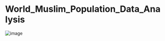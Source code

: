 # World_Muslim_Population_Data_Analysis

![image](https://github.com/kazikhalid757/World_Muslim_Population_Data_Analysis/assets/113050909/8fb94c32-9ecf-4b12-9699-b374bb239b38)
